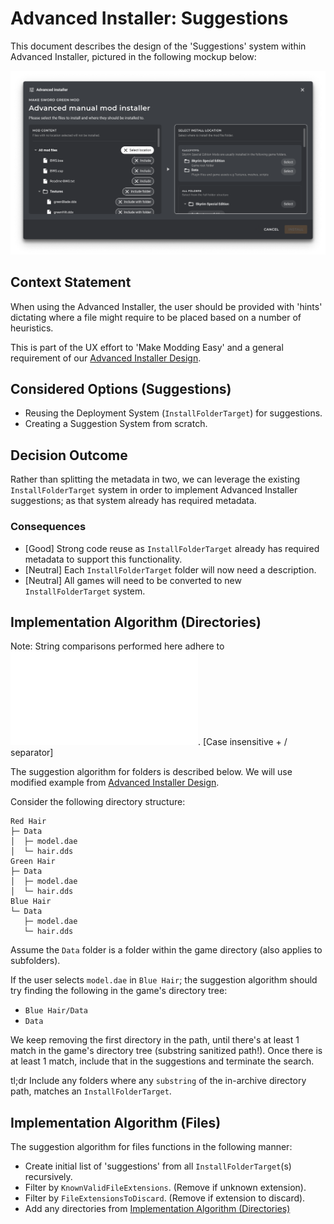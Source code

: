# Advanced Installer: Suggestions

This document describes the design of the 'Suggestions' system within Advanced Installer, pictured
in the following mockup below:

![](./images/0009-advanced-installer-location.png)

## Context Statement

When using the Advanced Installer, the user should be provided with 'hints' dictating where a file might
require to be placed based on a number of heuristics.

This is part of the UX effort to 'Make Modding Easy' and a general requirement of our [Advanced Installer Design](./0009-advanced-installer-design.md).

## Considered Options (Suggestions)

- Reusing the Deployment System (`InstallFolderTarget`) for suggestions.
- Creating a Suggestion System from scratch.

## Decision Outcome

Rather than splitting the metadata in two, we can leverage the existing
`InstallFolderTarget` system in order to implement Advanced Installer suggestions;
as that system already has required metadata.

### Consequences

- [Good] Strong code reuse as `InstallFolderTarget` already has required metadata to support this functionality.
- [Neutral] Each `InstallFolderTarget` folder will now need a description.
- [Neutral] All games will need to be converted to new `InstallFolderTarget` system.

## Implementation Algorithm (Directories)

Note: String comparisons performed here adhere to ![Paths Doc](./0003-paths.md). [Case insensitive + / separator]

The suggestion algorithm for folders is described below.
We will use modified example from [Advanced Installer Design](./0009-advanced-installer-design.md).

Consider the following directory structure:

```text
Red Hair
├─ Data
│  ├─ model.dae
│  └─ hair.dds
Green Hair
├─ Data
│  ├─ model.dae
│  └─ hair.dds
Blue Hair
└─ Data
   ├─ model.dae
   └─ hair.dds
```

Assume the `Data` folder is a folder within the game directory (also applies to subfolders).

If the user selects `model.dae` in `Blue Hair`; the suggestion algorithm should try finding the following in the game's directory tree:
- `Blue Hair/Data`
- `Data`

We keep removing the first directory in the path, until there's at least 1 match in the game's directory tree
(substring sanitized path!). Once there is at least 1 match, include that in the suggestions and terminate the search.

tl;dr Include any folders where any `substring` of the in-archive directory path, matches an `InstallFolderTarget`.

## Implementation Algorithm (Files)

The suggestion algorithm for files functions in the following manner:

- Create initial list of 'suggestions' from all `InstallFolderTarget`(s) recursively.
- Filter by `KnownValidFileExtensions`. (Remove if unknown extension).
- Filter by `FileExtensionsToDiscard`. (Remove if extension to discard).
- Add any directories from [Implementation Algorithm (Directories)](#implementation-algorithm-directories)
